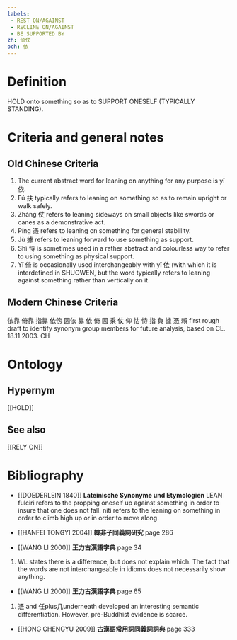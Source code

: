 ```yaml
---
labels: 
 - REST ON/AGAINST
 - RECLINE ON/AGAINST
 - BE SUPPORTED BY
zh: 倚仗
och: 依
---
```


# Definition
HOLD onto something so as to SUPPORT ONESELF (TYPICALLY STANDING).
# Criteria and general notes
## Old Chinese Criteria
1. The current abstract word for leaning on anything for any purpose is yī 依.
2. Fú 扶 typically refers to leaning on something so as to remain upright or walk safely.
3. Zhàng 仗 refers to leaning sideways on small objects like swords or canes as a demonstrative act.
4. Píng 憑 refers to leaning on something for general stablility.
5. Jù 據 refers to leaning forward to use something as support.
6. Shì 恃 is sometimes used in a rather abstract and colourless way to refer to using something as physical support.
7. Yǐ 倚 is occasionally used interchangeably with yī 依 (with which it is interdefined in SHUOWEN, but the word typically refers to leaning against something rather than vertically on it.
## Modern Chinese Criteria
依靠
倚靠
指靠
依傍
因依
靠
依
倚
因
乘
仗
仰
怙
恃
指
負
據
憑
賴
first rough draft to identify synonym group members for future analysis, based on CL. 18.11.2003. CH
# Ontology

## Hypernym
[[HOLD]]
## See also
[[RELY ON]]
# Bibliography
- [[DOEDERLEIN 1840]]
**Lateinische Synonyme und Etymologien** 
LEAN
fulciri refers to the propping oneself up against something in order to insure that one does not fall.
niti refers to the leaning on something in order to climb high up or in order to move along.
- [[HANFEI TONGYI 2004]]
**韓非子同義詞研究** page 286

- [[WANG LI 2000]]
**王力古漢語字典** page 34
1. WL states there is a difference, but does not explain which.  The fact that the words are not interchangeable in idioms does not necessarily show anything.
- [[WANG LI 2000]]
**王力古漢語字典** page 65
1. 憑 and 任plus几underneath developed an interesting semantic differentiation.  However, pre-Buddhist evidence is scarce.
- [[HONG CHENGYU 2009]]
**古漢語常用詞同義詞詞典** page 333
